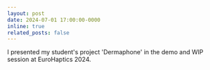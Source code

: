 ```yaml
---
layout: post
date: 2024-07-01 17:00:00-0000
inline: true
related_posts: false
---
```


I presented my student's project 'Dermaphone' in the demo and WIP session at EuroHaptics 2024.